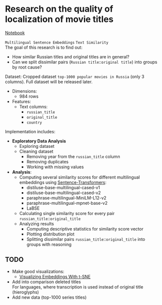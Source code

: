 # Research on the quality of localization of movie titles

[Notebook]()  

`Multilingual Sentence Embeddings` `Text Similarity`  
The goal of this research is to find out:

* How similar Russian titles and original titles are in general?
* Can we split dissimilar pairs (`Russian title`::`original title`) into groups by root cause?

Dataset: Cropped dataset `top-1000 popular movies in Russia` (only 3 columns). Full dataset will be released later.  

* Dimensions:
  * 984 rows
* Features:
  * Text columns:
    * `russian_title`
    * `original_title`
    * `country`

Implementation includes:

* **Exploratory Data Analysis**
  * Exploring dataset
  * Cleaning dataset
    * Removing year from the `russian_title` column
    * Removing duplicates
    * Working with missing values
* **Analysis**:
  * Computing several similarity scores for different multilingual embeddings using [Sentence-Transformers](https://www.sbert.net/docs/pretrained_models.html#multi-lingual-models):
    * distiluse-base-multilingual-cased-v1
    * distiluse-base-multilingual-cased-v2
    * paraphrase-multilingual-MiniLM-L12-v2
    * paraphrase-multilingual-mpnet-base-v2
    * LaBSE
  * Calculating single similarity score for every pair `russian_title`::`original_title`
  * Analyzing results
    * Computing descriptive statistics for similarity score vector
    * Plotting distribution plot
    * Splitting dissimilar pairs `russian_title`::`original_title` into groups with reasoning

## TODO

* Make good visualizations:
  * [Visualizing Embeddings With t-SNE](https://www.kaggle.com/code/colinmorris/visualizing-embeddings-with-t-sne/notebook)
* Add into comparison deleted titles  
For languages, where transcription is used instead of original title (hieroglyphs)
* Add new data (top-1000 series titles)
